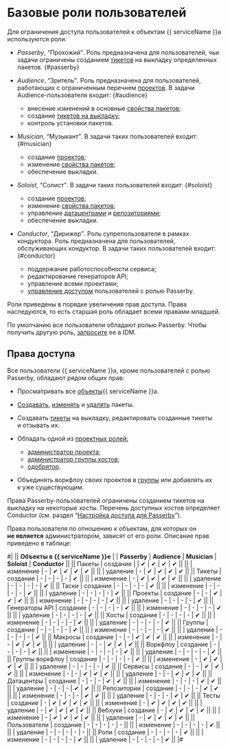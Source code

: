 # Базовые роли пользователей

Для ограничения доступа пользователей к объектам {{ serviceName }}а используются роли:

- _Passerby_, <q>Прохожий</q>. Роль предназначена для пользователей, чьи задачи ограничены созданием [тикетов](./task/tickets.md) на выкладку определенных пакетов. {#passerby}
- _Audience_, <q>Зритель</q>. Роль предназначена для пользователей, работающих с ограниченным перечнем [проектов](./task/projects.md#projects). В задачи Audience-пользователя входит: {#audience}
    
    - внесение изменений в основные [свойства пакетов](./task/packages.md);
    - создание [тикетов на выкладку](./task/tickets.md);
    - контроль установки пакетов.

- _Musician_, <q>Музыкант</q>. В задачи таких пользователей входит: {#musician}
    
    - создание [проектов](./task/projects.md#new);
    - изменение [свойства пакетов](./task/packages.md);
    - обеспечение выкладки.

- _Soloist_, <q>Солист</q>. В задачи таких пользователей входит: {#soloist}
    
    - создание [проектов](./task/projects.md#new);
    - изменение [свойства пакетов](./task/packages.md);
    - управление [датацентрами](./task/datacenters.md) и [репозиториями](./task/repos.md);
    - обеспечение выкладки.

- _Conductor_, <q>Дирижер</q>. Роль супрепользователя в рамках кондуктора. Роль предназначена для пользователей, обслуживающих кондуктор. В задачи таких пользователей входит: {#conductor}
    
    - поддержание работоспособности сервиса;
    - редактирование генераторов API;
    - управление всеми проектами;
    - [управление доступом](./task/roles.md#roles) пользователей с ролью Passerby.

Роли приведены в порядке увеличения прав доступа. Права наследуются, то есть старшая роль обладает всеми правами младшей.

По умолчанию все пользователи обладают ролью Passerby. Чтобы получить другую роль, [запросите](./task/admin-role.md#admin-role) ее в IDM.

## Права доступа

Все пользователи {{ serviceName }}а, кроме пользователей с ролью Passerby, обладают рядом общих прав:

- Просматривать все [объекты](package-props.md#package-props){{ serviceName }}а.
    
- [Создавать](./task/packages.md#new), [изменять](./task/packages.md#edit) и [удалять](./task/packages.md#DeletePackage) пакеты.
    
- Создавать [тикеты](./task/tickets.md) на выкладку, редактировать созданные тикеты и отзывать их.
    
- Обладать одной из [проектных ролей:](./task/project-roles.md)
    
    - [администратор проекта](./task/project-roles.md#project-admin);
    - [администратор группы хостов](./task/project-roles.md#group-admin);
    - [одобрятор](./task/project-roles.md#approver).

- Объединять воркфлоу своих проектов в [группы](./task/workflow_groups.md) или добавлять их к уже существующим.

Права Passerby-пользователей ограничены созданием тикетов на выкладку на некоторые хосты. Перечень доступных хостов определяет Conductor (см. раздел <q>[Настройка доступа для Passerby](./task/roles.md#roles)</q>).

Права пользователя по отношению к объектам, для которых он **не является** администратором, зависят от его роли. Описание прав приведено в таблице:

#|
||  **Объекты в {{ serviceName }}е** |  | **Passerby** | **Audience** | **Musician** | **Soloist** | **Conductor** ||
||  Пакеты | создание |  | ✔ | ✔ | ✔ | ✔ ||
||  | изменение | - | ✔ | ✔ | ✔ | ✔ ||
||  | удаление | - | ✔ | ✔ | ✔ | ✔ ||
||  Тикеты | создание | - | - | - | - | ✔ ||
||  | изменение | - | ✔ | ✔ | ✔ | ✔ ||
||  | удаление | - | - | - | - | ✔ ||
||  Таски | создание | - | - | - | - | ✔ ||
||  | изменение | - | - | - | - | ✔ ||
||  | удаление | - | - | - | - | ✔ ||
||  Проекты | создание | - | - | ✔ | ✔ | ✔ ||
||  | изменение | - | - | - | - | ✔ ||
||  | удаление | - | - | - | - | ✔ ||
||  Генераторы API | создание | - | - | - | - | ✔ ||
||  | изменение | - | - | - | - | ✔ ||
||  | удаление | - | - | - | - | ✔ ||
||  Хосты | создание | - | - | - | - | ✔ ||
||  | изменение | - | - | - | - | ✔ ||
||  | удаление | - | - | - | - | ✔ ||
||  Группы | создание | - | - | - | - | ✔ ||
||  | изменение | - | - | - | - | ✔ ||
||  | удаление | - | - | - | - | ✔ ||
||  Макросы | создание | - | - | ✔ | ✔ | ✔ ||
||  | изменение | - | - | ✔ | ✔ | ✔ ||
||  | удаление | - | - | ✔ | ✔ | ✔ ||
||  Воркфлоу | создание | - | - | - | - | ✔ ||
||  | изменение | - | - | - | - | ✔ ||
||  | удаление | - | - | - | - | ✔ ||
||  Группы воркфлоу | создание | - | - | - | - | ✔ ||
||  | изменение | - | ✔ | ✔ | ✔ | ✔ ||
||  | удаление | - | - | - | - | ✔ ||
||  Сервисы | создание | - | - | ✔ | ✔ | ✔ ||
||  | изменение | - | - | ✔ | ✔ | ✔ ||
||  | удаление | - | - | ✔ | ✔ | ✔ ||
||  Датацентры | создание | - | - | - | ✔ | ✔ ||
||  | изменение | - | - | - | ✔ | ✔ ||
||  | удаление | - | - | - | ✔ | ✔ ||
||  Репозитории | создание | - | - | - | ✔ | ✔ ||
||  | изменение | - | - | - | ✔ | ✔ ||
||  | удаление | - | - | - | ✔ | ✔ ||
||  Тесты | создание | - | ✔ | ✔ | ✔ | ✔ ||
||  | изменение | - | ✔ | ✔ | ✔ | ✔ ||
||  | удаление | - | ✔ | ✔ | ✔ | ✔ ||
||  Вебхуки | создание | - | ✔ | ✔ | ✔ | ✔ ||
||  | изменение | - | ✔ | ✔ | ✔ | ✔ ||
||  | удаление | - | ✔ | ✔ | ✔ | ✔ ||
||  Пользователи | создание | - | - | - | - | - ||
||  | изменение | - | - | - | - | ✔ ||
||  | удаление | - | - | - | - | - ||
||  Роли | создание | - | - | - | - | ✔ ||
||  | изменение | - | - | - | - | ✔ ||
||  | удаление | - | - | - | - | ✔ ||
|#
